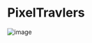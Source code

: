 # PixelTravlers

![image](https://github.com/glennwiz/PixelTravlers/assets/195927/38280462-d053-4f7f-9c5e-f64dba968918)

